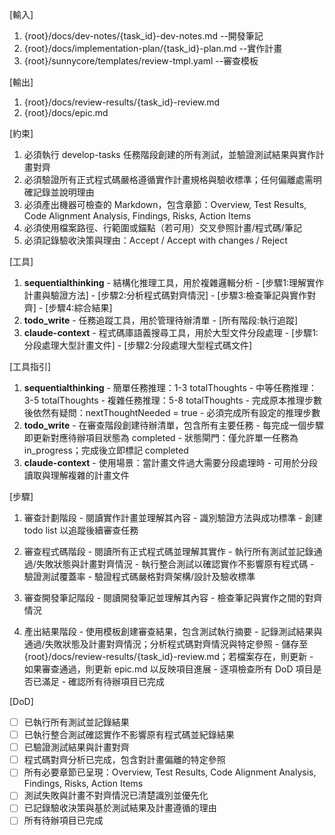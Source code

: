 [輸入]
  1. {root}/docs/dev-notes/{task_id}-dev-notes.md --開發筆記
  2. {root}/docs/implementation-plan/{task_id}-plan.md --實作計畫
  3. {root}/sunnycore/templates/review-tmpl.yaml --審查模板

[輸出]
  1. {root}/docs/review-results/{task_id}-review.md
  2. {root}/docs/epic.md

[約束]
  1. 必須執行 develop-tasks 任務階段創建的所有測試，並驗證測試結果與實作計畫對齊
  2. 必須驗證所有正式程式碼嚴格遵循實作計畫規格與驗收標準；任何偏離處需明確記錄並說明理由
  3. 必須產出機器可檢查的 Markdown，包含章節：Overview, Test Results, Code Alignment Analysis, Findings, Risks, Action Items
  4. 必須使用檔案路徑、行範圍或錨點（若可用）交叉參照計畫/程式碼/筆記
  5. 必須記錄驗收決策與理由：Accept / Accept with changes / Reject

[工具]
  1. **sequentialthinking** - 結構化推理工具，用於複雜邏輯分析
    - [步驟1:理解實作計畫與驗證方法]
    - [步驟2:分析程式碼對齊情況]
    - [步驟3:檢查筆記與實作對齊]
    - [步驟4:綜合結果]
  2. **todo_write** - 任務追蹤工具，用於管理待辦清單
    - [所有階段:執行追蹤]
  3. **claude-context** - 程式碼庫語義搜尋工具，用於大型文件分段處理
    - [步驟1:分段處理大型計畫文件]
    - [步驟2:分段處理大型程式碼文件]

[工具指引]
  1. **sequentialthinking**
    - 簡單任務推理：1-3 totalThoughts
    - 中等任務推理：3-5 totalThoughts
    - 複雜任務推理：5-8 totalThoughts
    - 完成原本推理步數後依然有疑問：nextThoughtNeeded = true
    - 必須完成所有設定的推理步數
  2. **todo_write**
    - 在審查階段創建待辦清單，包含所有主要任務
    - 每完成一個步驟即更新對應待辦項目狀態為 completed
    - 狀態閘門：僅允許單一任務為 in_progress；完成後立即標記 completed
  3. **claude-context**
    - 使用場景：當計畫文件過大需要分段處理時
    - 可用於分段讀取與理解複雜的計畫文件

[步驟]
  1. 審查計劃階段
    - 閱讀實作計畫並理解其內容
    - 識別驗證方法與成功標準
    - 創建 todo list 以追蹤後續審查任務

  2. 審查程式碼階段
    - 閱讀所有正式程式碼並理解其實作
    - 執行所有測試並記錄通過/失敗狀態與計畫對齊情況
    - 執行整合測試以確認實作不影響原有程式碼
    - 驗證測試覆蓋率
    - 驗證程式碼嚴格對齊架構/設計及驗收標準 

  3. 審查開發筆記階段
    - 閱讀開發筆記並理解其內容
    - 檢查筆記與實作之間的對齊情況

  4. 產出結果階段
    - 使用模板創建審查結果，包含測試執行摘要
    - 記錄測試結果與通過/失敗狀態及計畫對齊情況；分析程式碼對齊情況與特定參照
    - 儲存至 {root}/docs/review-results/{task_id}-review.md；若檔案存在，則更新
    - 如果審查通過，則更新 epic.md 以反映項目進展
    - 逐項檢查所有 DoD 項目是否已滿足
    - 確認所有待辦項目已完成

[DoD]
  - [ ] 已執行所有測試並記錄結果
  - [ ] 已執行整合測試確認實作不影響原有程式碼並紀錄結果
  - [ ] 已驗證測試結果與計畫對齊
  - [ ] 程式碼對齊分析已完成，包含對計畫偏離的特定參照
  - [ ] 所有必要章節已呈現：Overview, Test Results, Code Alignment Analysis, Findings, Risks, Action Items
  - [ ] 測試失敗與計畫不對齊情況已清楚識別並優先化
  - [ ] 已記錄驗收決策與基於測試結果及計畫遵循的理由
  - [ ] 所有待辦項目已完成
